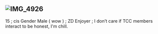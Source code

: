 ## ![IMG_4926](https://github.com/user-attachments/assets/a10d2f3e-39af-49b5-98b9-b2b707267416)
15 ; cis Gender Male ( wow ) ;  ZD Enjoyer ; I don’t care if TCC members interact to be honest, I'm chill. 

<!--
**kriegnation/kriegnation** is a ✨ _special_ ✨ repository because its `README.md` (this file) appears on your GitHub profile.

Here are some ideas to get you started:

- 🔭 I’m currently working on ...
- 🌱 I’m currently learning ...
- 👯 I’m looking to collaborate on ...
- 🤔 I’m looking for help with ...
- 💬 Ask me about ...
- 📫 How to reach me: ...
- 😄 Pronouns: ...
- ⚡ Fun fact: ...
-->
